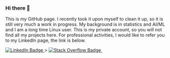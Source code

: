 ### Hi there 👋

This is my GitHub page. I recently took it upon myself to clean it up, so it is still very much a work in progress. My background is in statistics and AI/ML and I am a long time Linux user. This is my private account, so you will not find all my projects here. For professional activities, I would like to refer you to my LinkedIn page, the link is below. 


<div id="container" style="display: inline">
  <div class="box1" style="display: inline">
    <a href="https://www.linkedin.com/in/pietergeelen/">
      <img src="https://img.shields.io/badge/LinkedIn-blue?style=for-the-badge&logo=linkedin&logoColor=white" alt="LinkedIn Badge"/>
    </a>
  </div><div class="box2" style="display: inline">>
    <a href="https://stackoverflow.com/users/10093446/pieter-geelen">
      <img src="https://img.shields.io/badge/stackoverflow-orange?style=for-the-badge&logo=stackoverflow&logoColor=white" alt="Stack Overflow Badge"/>
    </a>
  </div>
  <div class="box3" style="display: inline">
    <img src="https://komarev.com/ghpvc/?username=psmgeelen&style=flat-square&color=blue" alt=""/>
  </div>
  <span class="stretch">
  </span>
</div>
